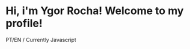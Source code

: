# Hi, i'm Ygor Rocha! Welcome to my profile!

PT/EN /
Currently Javascript


<!---
ygwr/ygwr is a ✨ special ✨ repository because its `README.md` (this file) appears on your GitHub profile.
You can click the Preview link to take a look at your changes.
--->
